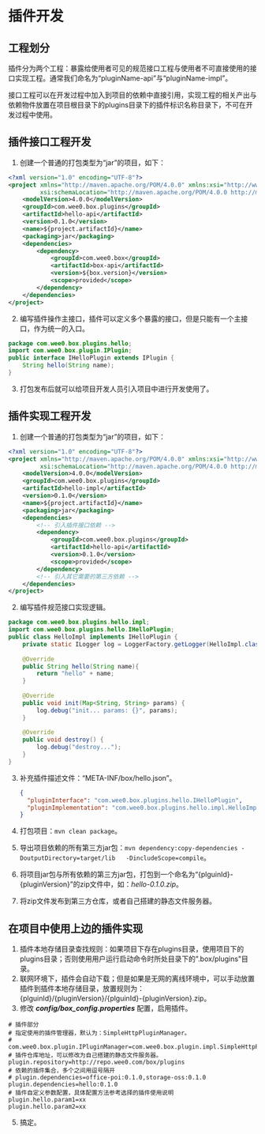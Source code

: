 # 插件开发

## 工程划分

插件分为两个工程：暴露给使用者可见的规范接口工程与使用者不可直接使用的接口实现工程。通常我们命名为“pluginName-api”与“pluginName-impl”。    

接口工程可以在开发过程中加入到项目的依赖中直接引用，实现工程的相关产出与依赖物件放置在项目根目录下的plugins目录下的插件标识名称目录下，不可在开发过程中使用。

## 插件接口工程开发

1. 创建一个普通的打包类型为“jar”的项目，如下：
```xml
<?xml version="1.0" encoding="UTF-8"?>
<project xmlns="http://maven.apache.org/POM/4.0.0" xmlns:xsi="http://www.w3.org/2001/XMLSchema-instance"
         xsi:schemaLocation="http://maven.apache.org/POM/4.0.0 http://maven.apache.org/xsd/maven-4.0.0.xsd">
    <modelVersion>4.0.0</modelVersion>
    <groupId>com.wee0.box.plugins</groupId>
    <artifactId>hello-api</artifactId>
    <version>0.1.0</version>
    <name>${project.artifactId}</name>
    <packaging>jar</packaging>
    <dependencies>
        <dependency>
            <groupId>com.wee0.box</groupId>
            <artifactId>box-api</artifactId>
	        <version>${box.version}</version>
            <scope>provided</scope>
        </dependency>
    </dependencies>
</project>
```
2. 编写插件操作主接口，插件可以定义多个暴露的接口，但是只能有一个主接口，作为统一的入口。
```java
package com.wee0.box.plugins.hello;
import com.wee0.box.plugin.IPlugin;
public interface IHelloPlugin extends IPlugin {
    String hello(String name);
}
```
3. 打包发布后就可以给项目开发人员引入项目中进行开发使用了。


## 插件实现工程开发

1. 创建一个普通的打包类型为“jar”的项目，如下：
```xml
<?xml version="1.0" encoding="UTF-8"?>
<project xmlns="http://maven.apache.org/POM/4.0.0" xmlns:xsi="http://www.w3.org/2001/XMLSchema-instance"
         xsi:schemaLocation="http://maven.apache.org/POM/4.0.0 http://maven.apache.org/xsd/maven-4.0.0.xsd">
    <modelVersion>4.0.0</modelVersion>
    <groupId>com.wee0.box.plugins</groupId>
    <artifactId>hello-impl</artifactId>
    <version>0.1.0</version>
    <name>${project.artifactId}</name>
    <packaging>jar</packaging>
    <dependencies>
        <!-- 引入插件接口依赖 -->
        <dependency>
            <groupId>com.wee0.box.plugins</groupId>
            <artifactId>hello-api</artifactId>
	        <version>0.1.0</version>
            <scope>provided</scope>
        </dependency>
        <!-- 引入其它需要的第三方依赖 -->
    </dependencies>
</project>
```
2. 编写插件规范接口实现逻辑。
```java
package com.wee0.box.plugins.hello.impl;
import com.wee0.box.plugins.hello.IHelloPlugin;
public class HelloImpl implements IHelloPlugin {
    private static ILogger log = LoggerFactory.getLogger(HelloImpl.class);
    
    @Override
    public String hello(String name){
        return "hello" + name;
    }
    
    @Override
    public void init(Map<String, String> params) {
        log.debug("init... params: {}", params);
    }
    
    @Override
    public void destroy() {
        log.debug("destroy...");
    }
}
```
3. 补充插件描述文件：“META-INF/box/hello.json”。

   ```json
   {
     "pluginInterface": "com.wee0.box.plugins.hello.IHelloPlugin",
     "pluginImplementation": "com.wee0.box.plugins.hello.impl.HelloImpl"
   }
   ```

   

4. 打包项目：`mvn clean package`。

5. 导出项目依赖的所有第三方jar包：`mvn dependency:copy-dependencies -DoutputDirectory=target/lib   -DincludeScope=compile`。

6. 将项目jar包与所有依赖的第三方jar包，打包到一个命名为“{plguinId}-{pluginVersion}”的zip文件中，如：*hello-0.1.0.zip*。

7. 将zip文件发布到第三方仓库，或者自己搭建的静态文件服务器。

## 在项目中使用上边的插件实现

1. 插件本地存储目录查找规则：如果项目下存在plugins目录，使用项目下的plugins目录；否则使用用户运行启动命令时所处目录下的".box/plugins"目录。
2. 联网环境下，插件会自动下载；但是如果是无网的离线环境中，可以手动放置插件到插件本地存储目录，放置规则为：{plguinId}/{pluginVersion}/{plguinId}-{pluginVersion}.zip。
4. 修改 ***config/box_config.properties*** 配置，启用插件。
```properties
# 插件部分
# 指定使用的插件管理器，默认为：SimpleHttpPluginManager。
# com.wee0.box.plugin.IPluginManager=com.wee0.box.plugin.impl.SimpleHttpPluginManager
# 插件仓库地址，可以修改为自己搭建的静态文件服务器。
plugin.repository=http://repo.wee0.com/box/plugins
# 依赖的插件集合，多个之间用逗号隔开
# plugin.dependencies=office-poi:0.1.0,storage-oss:0.1.0
plugin.dependencies=hello:0.1.0
# 插件自定义参数配置，具体配置方法参考选择的插件使用说明
plugin.hello.param1=xx
plugin.hello.param2=xx
```
5. 搞定。